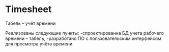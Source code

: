 # Timesheet
Табель – учёт времени

Реализованы следующие пункты:
-спроектированна БД учета рабочего времени – табель,
-разработано ПО с пользовательским интерфейсом для
просмотра учёта времени.
